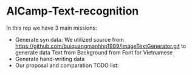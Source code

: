 # AICamp-Text-recognition
In this rep we have 3 main missions:
* Generate syn data:
  We utilized source from https://github.com/buiquangmanhhp1999/ImageTextGenerator.git to generate data
  Text from 
  Background from 
  Font for Vietnamese
* Generate hand-writing data
* Our proposal and comparation
TODO list: